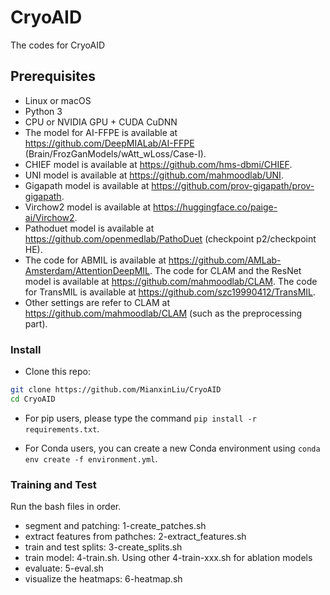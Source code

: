 # CryoAID
The codes for CryoAID

## Prerequisites
- Linux or macOS
- Python 3
- CPU or NVIDIA GPU + CUDA CuDNN
- The model for AI-FFPE is available at https://github.com/DeepMIALab/AI-FFPE (Brain/FrozGanModels/wAtt_wLoss/Case-I).
- CHIEF model is available at https://github.com/hms-dbmi/CHIEF.
- UNI model is available at https://github.com/mahmoodlab/UNI.
- Gigapath model is available at https://github.com/prov-gigapath/prov-gigapath.
- Virchow2 model is available at https://huggingface.co/paige-ai/Virchow2. 
- Pathoduet model is available at https://github.com/openmedlab/PathoDuet (checkpoint p2/checkpoint HE).
- The code for ABMIL is available at https://github.com/AMLab-Amsterdam/AttentionDeepMIL. The code for CLAM and the ResNet model is available at https://github.com/mahmoodlab/CLAM. The code for TransMIL is available at https://github.com/szc19990412/TransMIL.
- Other settings are refer to CLAM at https://github.com/mahmoodlab/CLAM (such as the preprocessing part).

### Install
- Clone this repo:
```bash
git clone https://github.com/MianxinLiu/CryoAID
cd CryoAID
```

- For pip users, please type the command `pip install -r requirements.txt`.

- For Conda users,  you can create a new Conda environment using `conda env create -f environment.yml`.

### Training and Test
Run the bash files in order.
- segment and patching: 1-create_patches.sh
- extract features from pathches: 2-extract_features.sh
- train and test splits: 3-create_splits.sh
- train model: 4-train.sh. Using other 4-train-xxx.sh for ablation models
- evaluate: 5-eval.sh
- visualize the heatmaps: 6-heatmap.sh
